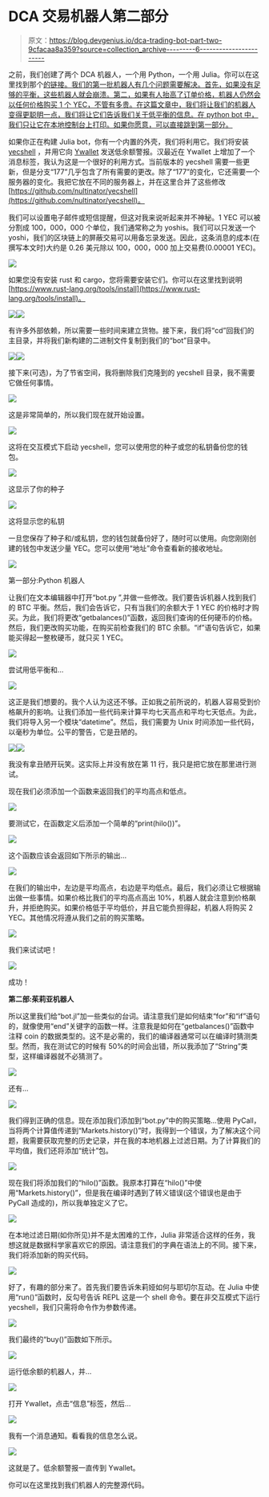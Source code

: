 # DCA 交易机器人第二部分

> 原文：<https://blog.devgenius.io/dca-trading-bot-part-two-9cfacaa8a359?source=collection_archive---------6----------------------->

之前，我们创建了两个 DCA 机器人，一个用 Python，一个用 Julia。你可以在这里找到那个[的链接。我们的第一批机器人有几个问题需要解决。首先，如果没有足够的平衡，这些机器人就会崩溃。第二，如果有人抬高了订单价格，机器人仍然会以任何价格购买 1 个 YEC，不管有多贵。在这篇文章中，我们将让我们的机器人变得更聪明一点，我们将让它们告诉我们关于低平衡的信息。在 python bot 中，我们只让它在本地控制台上打印。如果你愿意，可以直接跳到第一部分。](https://medium.com/@nultinator/dca-trading-bot-in-julia-and-python-3efe9422ccc3)

如果你正在构建 Julia bot，你有一个内置的外壳，我们将利用它。我们将安装 [yecshell](https://github.com/yecdev/yecshell) ，并用它向 [Ywallet](https://ywallet.app/) 发送低余额警报。汉最近在 Ywallet 上增加了一个消息标签，我认为这是一个很好的利用方式。当前版本的 yecshell 需要一些更新，但是分支“177”几乎包含了所有需要的更改。除了“177”的变化，它还需要一个服务器的变化。我把它放在不同的服务器上，并在这里合并了这些修改[https://github.com/nultinator/yecshell](https://github.com/nultinator/yecshell)。

我们可以设置电子邮件或短信提醒，但这对我来说听起来并不神秘。1 YEC 可以被分割成 100，000，000 个单位，我们通常称之为 yoshis。我们可以只发送一个 yoshi，我们的区块链上的屏蔽交易可以用备忘录发送。因此，这条消息的成本(在撰写本文时)大约是 0.26 美元除以 100，000，000 加上交易费(0.00001 YEC)。

![](img/500d2d9f73cd575867ad36158831175a.png)

如果您没有安装 rust 和 cargo，您将需要安装它们。你可以在这里找到说明[https://www.rust-lang.org/tools/install](https://www.rust-lang.org/tools/install)。

![](img/958df2d481dc0bfac3fc1116e6aee916.png)![](img/4aa6a2f2527a802bdc7c86043d5dd0a8.png)

有许多外部依赖，所以需要一些时间来建立货物。接下来，我们将“cd”回我们的主目录，并将我们新构建的二进制文件复制到我们的“bot”目录中。

![](img/b74d2f7df9b59e05eca7b3b84e59d565.png)![](img/91d4c3d69bdc8504002a584da1b2a7a5.png)

接下来(可选)，为了节省空间，我将删除我们克隆到的 yecshell 目录，我不需要它做任何事情。

![](img/d21053f5c5624af58c4cbdda4720dd33.png)

这是非常简单的，所以我们现在就开始设置。

![](img/6afda44860dc8ec9aeb014a798d53090.png)

这将在交互模式下启动 yecshell，您可以使用您的种子或您的私钥备份您的钱包。

![](img/47deee3dd106d806b0e826cafb5c1a99.png)

这显示了你的种子

![](img/52a1ba1a97abd3e132e36ec495044b43.png)

这将显示您的私钥

一旦您保存了种子和/或私钥，您的钱包就备份好了，随时可以使用。向您刚刚创建的钱包中发送少量 YEC。您可以使用“地址”命令查看新的接收地址。

![](img/9b484b64e47253dce691d2856eb25774.png)

第一部分:Python 机器人

让我们在文本编辑器中打开“bot.py ”,并做一些修改。我们要告诉机器人找到我们的 BTC 平衡。然后，我们会告诉它，只有当我们的余额大于 1 YEC 的价格时才购买。为此，我们将更改“getbalances()”函数，返回我们查询的任何硬币的价格。然后，我们更改购买功能，在购买前检查我们的 BTC 余额。“if”语句告诉它，如果能买得起一整枚硬币，就只买 1 YEC。

![](img/a8058186991fe9c8bdebfa209b8ddf9b.png)

尝试用低平衡和…

![](img/d6921c071164c2e929da5146b92a2ca8.png)

这正是我们想要的。我个人认为这还不够。正如我之前所说的，机器人容易受到价格飙升的影响。让我们添加一些代码来计算平均七天高点和平均七天低点。为此，我们将导入另一个模块“datetime”。然后，我们需要为 Unix 时间添加一些代码，以毫秒为单位。公平的警告，它是丑陋的。

![](img/d97c8d0cb8240fd8adc7004dcd764e38.png)![](img/b8ec2cb0db28231e5d486f24dfddaa0a.png)

我没有拿丑陋开玩笑。这实际上并没有放在第 11 行，我只是把它放在那里进行测试。

现在我们必须添加一个函数来返回我们的平均高点和低点。

![](img/53ffa88692b639090cf025e2c8396261.png)

要测试它，在函数定义后添加一个简单的“print(hilo())”。

![](img/014d22542ccf26b337cdd5af96dcb180.png)

这个函数应该会返回如下所示的输出…

![](img/6591029a3d5604448f4d0fa62100e1a4.png)

在我们的输出中，左边是平均高点，右边是平均低点。最后，我们必须让它根据输出做一些事情。如果价格比我们的平均高点高出 10%，机器人就会注意到价格飙升，并拒绝购买。如果价格低于平均低价，并且它能负担得起，机器人将购买 2 YEC。其他情况将遵从我们之前的购买策略。

![](img/3f66fb77fdb11a7111adfc0bdf2bd473.png)

我们来试试吧！

![](img/15cbd6fcd20b5b4033132bdc8e1612b3.png)

成功！

**第二部:茱莉亚机器人**

所以这里我们给“bot.jl”加一些类似的台词。请注意我们是如何结束“for”和“if”语句的，就像使用“end”关键字的函数一样。注意我是如何在“getbalances()”函数中注释 coin 的数据类型的。这不是必需的，我们的编译器通常可以在编译时猜测类型。然而，我在测试它的时候有 50%的时间会出错，所以我添加了“String”类型，这样编译器就不必猜测了。

![](img/3e96233d513eb7afbc8c34be9a57bf48.png)

还有…

![](img/cbd0684e4c5d6722790dfda38bd2aa22.png)

我们得到正确的信息。现在添加我们添加到“bot.py”中的购买策略…使用 PyCall，当将两个计算值传递到“Markets.history()”时，我得到一个错误，为了解决这个问题，我需要获取完整的历史记录，并在我的本地机器上过滤日期。为了计算我们的平均值，我们还将添加“统计”包。

![](img/8d2d965949e76a93f4180a05e65335b1.png)

现在我们将添加我们的“hilo()”函数。我原本打算在“hilo()”中使用“Markets.history()”，但是我在编译时遇到了转义错误(这个错误也是由于 PyCall 造成的)，所以我单独定义了它。

![](img/efd219052ae3bfada3bbd9cf55dea232.png)

在本地过滤日期(如你所见)并不是太困难的工作，Julia 非常适合这样的任务，我想这就是数据科学家喜欢它的原因。请注意我们的字典在语法上的不同。接下来，我们将添加新的购买代码。

![](img/9932697a1b0d75745c3e6c71d5e4fc19.png)

好了，有趣的部分来了。首先我们要告诉朱莉娅如何与耶切尔互动。在 Julia 中使用“run()”函数时，反勾号告诉 REPL 这是一个 shell 命令。要在非交互模式下运行 yecshell，我们只需将命令作为参数传递。

![](img/f514309e8cff57e6ad4f819276e1d82a.png)

我们最终的“buy()”函数如下所示。

![](img/8c4f24a6caf0e491ee5d16eff245f369.png)

运行低余额的机器人，并…

![](img/18813759cbe5e5a29b551ffbcbe7fc26.png)

打开 Ywallet，点击“信息”标签，然后…

![](img/a91cfd59cee0549a94ed70864681ad94.png)

我有一个消息通知。看看我的信息怎么说。

![](img/22d165fd1b7f31f4cf959bc5c17b03e6.png)

这就是了。低余额警报一直传到 Ywallet。

你可以在这里找到我们机器人的完整源代码。
